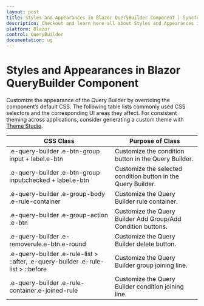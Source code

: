```yaml
---
layout: post
title: Styles and Appearances in Blazor QueryBuilder Component | Syncfusion
description: Checkout and learn here all about Styles and Appearances in Syncfusion Blazor QueryBuilder component and more.
platform: Blazor
control: QueryBuilder
documentation: ug
---
```


# Styles and Appearances in Blazor QueryBuilder Component

Customize the appearance of the Query Builder by overriding the component’s default CSS. The following table lists commonly used CSS selectors and the corresponding UI areas they affect. For consistent theming across applications, consider generating a custom theme with [Theme Studio](https://blazor.syncfusion.com/themestudio/?theme=material).

| CSS Class | Purpose of Class |
| ----- | ----- |
| .e-query-builder .e-btn-group input + label.e-btn | Customize the condition button in the Query Builder. | 
| .e-query-builder .e-btn-group input:checked + label.e-btn | Customize the selected condition button in the Query Builder. |
| .e-query-builder .e-group-body .e-rule-container | Customize the Query Builder rule container. |
| .e-query-builder .e-group-action .e-btn | Customize the Query Builder Add Group/Add Condition buttons. |
| .e-query-builder .e-removerule.e-btn.e-round | Customize the Query Builder delete button. |
| .e-query-builder .e-rule-list > ::after, .e-query-builder .e-rule-list > ::before | Customize the Query Builder group joining line. |
| .e-query-builder .e-rule-container.e-joined-rule | Customize the Query Builder condition joining line. |